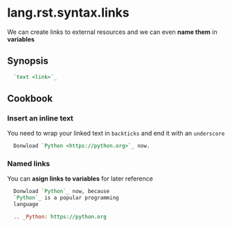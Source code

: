 # lang.rst.syntax.links

We can create links to external resources and we can even **name them** in
**variables**

## Synopsis

```rst
  `text <link>`_
```

## Cookbook

### Insert an inline text

You need to wrap your linked text in `backticks` and end it with an
`underscore`

```rst
  Donwload `Python <https://python.org>`_ now.
```

### Named links

You can **asign links to variables** for later reference

```rst
  Donwload `Python`_ now, because
  `Python`_ is a popular programming
  language

  .. _Python: https://python.org
```
